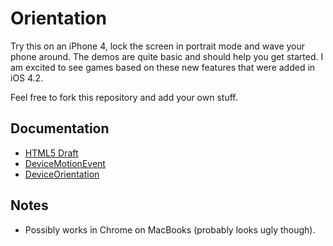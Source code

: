 Orientation
===========

Try this on an iPhone 4, lock the screen in portrait mode and wave your phone around. The demos are quite basic and should help you get started. I am excited to see games based on these new features that were added in iOS 4.2.

Feel free to fork this repository and add your own stuff.

Documentation
-------------

* [HTML5 Draft](http://dev.w3.org/geo/api/spec-source-orientation.html)
* [DeviceMotionEvent](http://developer.apple.com/library/safari/#documentation/SafariDOMAdditions/Reference/DeviceMotionEventClassRef/DeviceMotionEvent/DeviceMotionEvent.html)
* [DeviceOrientation](http://developer.apple.com/library/safari/#documentation/SafariDOMAdditions/Reference/DeviceOrientationEventClassRef/DeviceOrientationEvent/DeviceOrientationEvent.html)

Notes
-----

* Possibly works in Chrome on MacBooks (probably looks ugly though).
